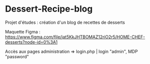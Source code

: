 # Dessert-Recipe-blog
Projet d'études : création d'un blog de recettes de desserts

Maquette Figma :
https://www.figma.com/file/jat5KkJHTBOMAZ12riO2r5/HOME-CHEF-desserts?node-id=0%3A1

Accès aux pages administration => login.php | login "admin", MDP "password"
